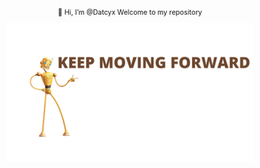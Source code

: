 <p align="center" color="blue">👋 Hi, I’m @Datcyx
Welcome to my repository</p>
<p align="center">
  <img src="https://raw.githubusercontent.com/Datcyx/Datcyx/main/svg_20220523_010809_0000.svg") width="550">
 
</p>
